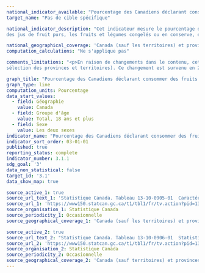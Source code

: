 ```yaml
---
national_indicator_available: "Pourcentage des Canadiens déclarant consommer des fruits et des légumes au moins 5 fois par jour"
target_name: "Pas de cible spécifique"

national_indicator_description: "Cet indicateur mesure le pourcentage des Canadiens déclarant consommer des fruits et des légumes au moins 5 fois par jour. Cela inclut 
des jus de fruit purs, les fruits et légumes congelés ou en conserve, et les fruits séchés, mais exclut les pommes de terre frites."

national_geographical_coverage: 'Canada (sauf les territoires) et provinces' 
computation_calculations: "Ne s'applique pas"

comments_limitations: "<p>En raison de changements dans le contenu, cet indicateur provient maintenant de données recueillies d'un module de contenu optionnel (basé sur la 
sélection des provinces et territoires). Ce changement est survenu en 2018. <br><br>L'indicateur vise la population âgée de 18 ans et plus vivant dans les dix provinces et les trois territoires. Sont exclus du champ de l'enquête les personnes vivant dans les réserves indiennes et autres peuplements autochtones des provinces, les membres à temps plein des Forces canadiennes, la population vivant en établissement et les personnes vivant dans les régions sociosanitaires : Région du Nunavik et Région des Terres-Cries-de-la-Baie-James au Québec. Ensemble, ces exclusions représentent moins de 3 % de la population canadienne âgée de 18 ans et plus.</p>"

graph_title: "Pourcentage des Canadiens déclarant consommer des fruits et des légumes au moins 5 fois par jour"
graph_type: line
computation_units: Pourcentage
data_start_values:
  - field: Géographie
    value: Canada
  - field: Groupe d'âge
    value: Total, 18 ans et plus
  - field: Sexe
    value: Les deux sexes
indicator_name: "Pourcentage des Canadiens déclarant consommer des fruits et des légumes au moins 5 fois par jour"
indicator_sort_order: 03-01-01
published: true
reporting_status: complete
indicator_number: 3.1.1
sdg_goal: '3'
data_non_statistical: false
target_id: '3.1'
data_show_map: true

source_active_1: true
source_url_text_1: 'Statistique Canada. Tableau 13-10-0905-01  Caractéristiques de la santé, estimations annuelles'
source_url_1: 'https://www150.statcan.gc.ca/t1/tbl1/fr/tv.action?pid=1310090501'
source_organisation_1: Statistique Canada
source_periodicity_1: Occasionnelle
source_geographical_coverage_1: 'Canada (sauf les territoires) et provinces'

source_active_2: true
source_url_text_2: "Statistique Canada. Tableau 13-10-0906-01  Statistiques d'indicateurs de la santé, estimations annuelles, selon le quintile de revenu du ménage et le plus haut niveau de scolarité du ménage"
source_url_2: 'https://www150.statcan.gc.ca/t1/tbl1/fr/tv.action?pid=1310090601'
source_organisation_2: Statistique Canada
source_periodicity_2: Occasionnelle
source_geographical_coverage_2: 'Canada (sauf territoires) et provinces'
---
```

